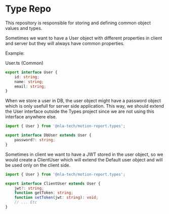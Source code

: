 # Type Repo

This repository is responsible for storing and defining common object values and types.

Sometimes we want to have a User object with different properties in client and server but they will always have common properties.

Example: 

User.ts (Common)

```typescript
export interface User {
    id: string;
    name: string;
    email: string;
}
```

When we store a user in DB, the user object might have a password object which is only usefull for server side application. This way, we should extend the User interface outside the Types project since we are not using this interface anywhere else.

```typescript 
import { User } from '@nla-tech/motion-report.types';

export interface DbUser extends User {
    password?: string;
}
```


Sometimes in client we want to have a JWT stored in the user object, so we would create a ClientUser which will extend the Default user object and will be used only on the client side.

```typescript
import { User } from '@nla-tech/motion-report.types';

export interface ClientUser extends User {
    jwt?: string;
    function getToken: string;
    function setToken(jwt: string): void;
    // ... Etc
}



